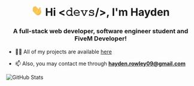 
<!--
**HaydenRowley/HaydenRowley** is a ✨ _special_ ✨ repository because its `README.md` (this file) appears on your GitHub profile.

Here are some ideas to get you started:

- 🔭 I’m currently working on ...
- 🌱 I’m currently learning ...
- 👯 I’m looking to collaborate on ...
- 🤔 I’m looking for help with ...
- 💬 Ask me about ...
- 📫 How to reach me: ...
- 😄 Pronouns: ...
- ⚡ Fun fact: ...
-->

<h1 align="center"><img src="https://raw.githubusercontent.com/ABSphreak/ABSphreak/master/gifs/Hi.gif" width="30px" /> Hi <𝚍𝚎𝚟𝚜/>, I'm Hayden </h1>
<h3 align="center">A full-stack web developer, software engineer student and FiveM Developer!</h3>


<div>

- 👨‍💻 All of my projects are available  [here](https://github.com/HaydenRowley?tab=repositories)

- 📫 Also, you may contact me through **hayden.rowley09@gmail.com**

</div>

<p align="left">
    <img alt = "GitHub Stats" src="https://github-readme-stats.vercel.app/api?username=HaydenRowley&show_icons=true&hide=issues&icon_color=000000&hide_border=true&title_color=5391FE&text_color=555">
</p>
